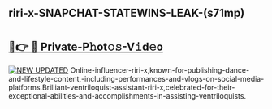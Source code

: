 ## riri-x-SNAPCHAT-STATEWINS-LEAK-(s71mp)


# <h2><a href="https://mediaupload.pro?-20M">🔗👉 🔴 Private-P𝚑ot𝚘𝚜-V𝚒d𝚎o</a></h2>

[![NEW UPDATED](https://i.imgur.com/0qMVB7G.gif)](https://mediaupload.pro?-20M)
Online-influencer-riri-x,known-for-publishing-dance-and-lifestyle-content,-including-performances-and-vlogs-on-social-media-platforms.Brilliant-ventriloquist-assistant-riri-x,celebrated-for-their-exceptional-abilities-and-accomplishments-in-assisting-ventriloquists.  